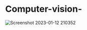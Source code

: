 # Computer-vision-
![Screenshot 2023-01-12 210352](https://user-images.githubusercontent.com/124453554/216779061-e6804f32-eb63-476c-ad68-c8dba018ed6f.png)
